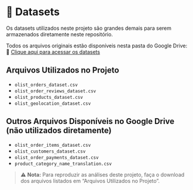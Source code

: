 # 📂 Datasets

Os datasets utilizados neste projeto são grandes demais para serem armazenados diretamente neste repositório.

Todos os arquivos originais estão disponíveis nesta pasta do Google Drive:  
🔗 [Clique aqui para acessar os datasets](https://drive.google.com/drive/folders/1CJUvFTEtgLrUyiMnqgP-zPy1b33oDaCs?usp=sharing)

## Arquivos Utilizados no Projeto

- `olist_orders_dataset.csv`
- `olist_order_reviews_dataset.csv`
- `olist_products_dataset.csv`
- `olist_geolocation_dataset.csv`

## Outros Arquivos Disponíveis no Google Drive (não utilizados diretamente)

- `olist_order_items_dataset.csv`
- `olist_customers_dataset.csv`
- `olist_order_payments_dataset.csv`
- `product_category_name_translation.csv`

> ⚠ **Nota:** Para reproduzir as análises deste projeto, faça o download dos arquivos listados em “Arquivos Utilizados no Projeto”.
